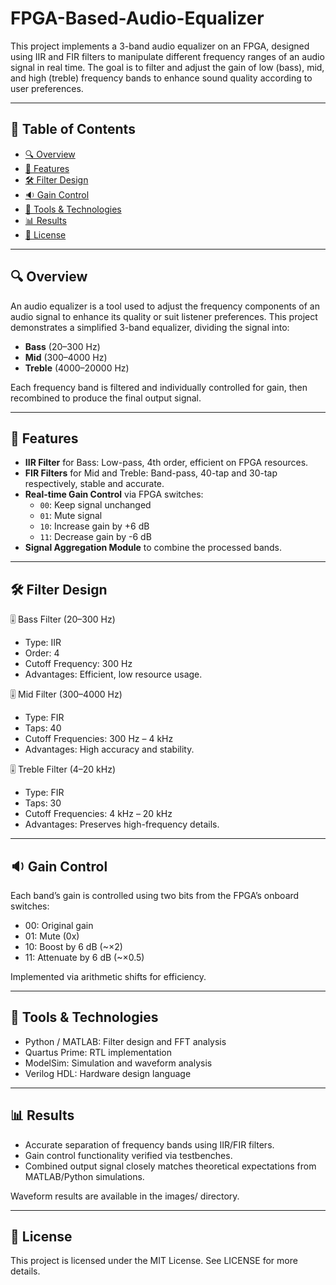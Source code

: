 # FPGA-Based-Audio-Equalizer
This project implements a 3-band audio equalizer on an FPGA, designed using IIR and FIR filters to manipulate different frequency ranges of an audio signal in real time. The goal is to filter and adjust the gain of low (bass), mid, and high (treble) frequency bands to enhance sound quality according to user preferences.

---

## 📌 Table of Contents

- [🔍 Overview](#-overview)
- [🌟 Features](#-features)
- [🛠️ Filter Design](#-filter-design)
- [🔉 Gain Control](#-gain-control)
- [🧰 Tools & Technologies](#-tools-&-technologies)
- [📊 Results](#-results)
- [📄 License](#-license)

---

## 🔍 Overview

An audio equalizer is a tool used to adjust the frequency components of an audio signal to enhance its quality or suit listener preferences. This project demonstrates a simplified 3-band equalizer, dividing the signal into:

- **Bass** (20–300 Hz)
- **Mid** (300–4000 Hz)
- **Treble** (4000–20000 Hz)

Each frequency band is filtered and individually controlled for gain, then recombined to produce the final output signal.

---

## 🌟 Features

- **IIR Filter** for Bass: Low-pass, 4th order, efficient on FPGA resources.
- **FIR Filters** for Mid and Treble: Band-pass, 40-tap and 30-tap respectively, stable and accurate.
- **Real-time Gain Control** via FPGA switches:
  - `00`: Keep signal unchanged
  - `01`: Mute signal
  - `10`: Increase gain by +6 dB
  - `11`: Decrease gain by -6 dB
- **Signal Aggregation Module** to combine the processed bands.

---

## 🛠️ Filter Design
🎚️ Bass Filter (20–300 Hz)

- Type: IIR
- Order: 4
- Cutoff Frequency: 300 Hz
- Advantages: Efficient, low resource usage.

🎚️ Mid Filter (300–4000 Hz)
- Type: FIR
- Taps: 40
- Cutoff Frequencies: 300 Hz – 4 kHz
- Advantages: High accuracy and stability.

🎚️ Treble Filter (4–20 kHz)
- Type: FIR
- Taps: 30
- Cutoff Frequencies: 4 kHz – 20 kHz
- Advantages: Preserves high-frequency details.

---
    
## 🔉 Gain Control

Each band’s gain is controlled using two bits from the FPGA’s onboard switches:
- 00: Original gain
- 01: Mute (0x)
- 10: Boost by 6 dB (~×2)
- 11: Attenuate by 6 dB (~×0.5)

Implemented via arithmetic shifts for efficiency.

---

## 🧰 Tools & Technologies
- Python / MATLAB: Filter design and FFT analysis
- Quartus Prime: RTL implementation
- ModelSim: Simulation and waveform analysis
- Verilog HDL: Hardware design language

---

## 📊 Results
- Accurate separation of frequency bands using IIR/FIR filters.
- Gain control functionality verified via testbenches.
- Combined output signal closely matches theoretical expectations from MATLAB/Python simulations.

Waveform results are available in the images/ directory.

---

## 📄 License

This project is licensed under the MIT License. See LICENSE for more details.
